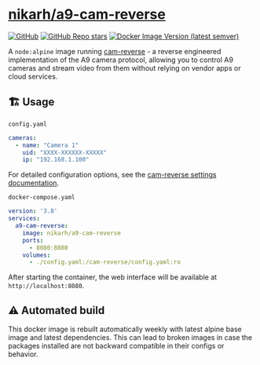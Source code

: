 # [nikarh/a9-cam-reverse](https://github.com/nikarh/docker-images/tree/main/a9-cam-reverse)

[![GitHub](https://img.shields.io/github/license/nikarh/docker-images)](https://github.com/nikarh/docker-images/)
[![GitHub Repo stars](https://img.shields.io/github/stars/nikarh/docker-images)](https://github.com/nikarh/docker-images)
[![Docker Image Version (latest semver)](https://img.shields.io/docker/v/nikarh/a9-cam-reverse)](https://hub.docker.com/r/nikarh/a9-cam-reverse)

A `node:alpine` image running [cam-reverse](https://github.com/DavidVentura/cam-reverse) - a reverse engineered implementation of the A9 camera protocol, allowing you to control A9 cameras and stream video from them without relying on vendor apps or cloud services.

## 🏗️ Usage

`config.yaml`
```yaml
cameras:
  - name: "Camera 1"
    uid: "XXXX-XXXXXX-XXXXX"
    ip: "192.168.1.100"
```

For detailed configuration options, see the [cam-reverse settings documentation](https://github.com/DavidVentura/cam-reverse/tree/master?tab=readme-ov-file#settings).

`docker-compose.yaml`
```yaml
version: '3.8'
services:
  a9-cam-reverse:
    image: nikarh/a9-cam-reverse
    ports:
      - 8080:8080
    volumes:
      - ./config.yaml:/cam-reverse/config.yaml:ro
```

After starting the container, the web interface will be available at `http://localhost:8080`.

## ⚠️ Automated build

This docker image is rebuilt automatically weekly with latest alpine base image and latest dependencies. This can lead to broken images in case the packages installed are not backward compatible in their configs or behavior.

